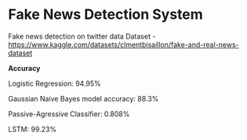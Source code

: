 # Fake News Detection System
Fake news detection on twitter data
Dataset - https://www.kaggle.com/datasets/clmentbisaillon/fake-and-real-news-dataset

**Accuracy**

Logistic Regression: 94.95%

Gaussian Naive Bayes model accuracy: 88.3%

Passive-Agressive Classifier: 0.808%

LSTM: 99.23%
